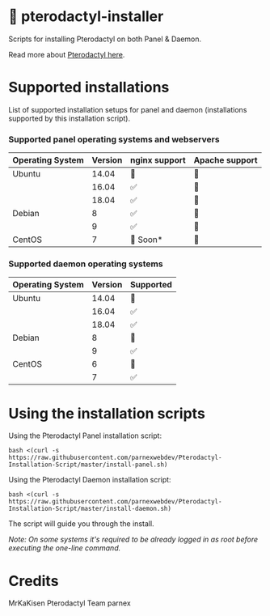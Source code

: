 # :eagle: pterodactyl-installer

Scripts for installing Pterodactyl on both Panel & Daemon.

Read more about [Pterodactyl here](https://pterodactyl.io/).

# Supported installations

List of supported installation setups for panel and daemon (installations supported by this installation script).

### Supported panel operating systems and webservers

| Operating System  | Version | nginx support      | Apache support |
| ----------------- | ------- | ------------------ | -------------- |
| Ubuntu            | 14.04   | :red_circle:       | :red_circle:   |
|                   | 16.04   | :white_check_mark: | :red_circle:   |
|                   | 18.04   | :white_check_mark: | :red_circle:   |
| Debian            | 8       | :white_check_mark: | :red_circle:   |
|                   | 9       | :white_check_mark: | :red_circle:   |
| CentOS            | 7       | :red_circle: Soon* | :red_circle:   |

### Supported daemon operating systems

| Operating System  | Version | Supported          |
| ----------------- | ------- | ------------------ |
| Ubuntu            | 14.04   | :red_circle:       |
|                   | 16.04   | :white_check_mark: |
|                   | 18.04   | :white_check_mark: |
| Debian            | 8       | :red_circle:       |
|                   | 9       | :white_check_mark: |
| CentOS            | 6       | :red_circle:       |
|                   | 7       | :white_check_mark: |



# Using the installation scripts

Using the Pterodactyl Panel installation script:

`bash <(curl -s https://raw.githubusercontent.com/parnexwebdev/Pterodactyl-Installation-Script/master/install-panel.sh)`

Using the Pterodactyl Daemon installation script:

`bash <(curl -s https://raw.githubusercontent.com/parnexwebdev/Pterodactyl-Installation-Script/master/install-daemon.sh)`

The script will guide you through the install.

*Note: On some systems it's required to be already logged in as root before executing the one-line command.*

# Credits

MrKaKisen
Pterodactyl Team
parnex



